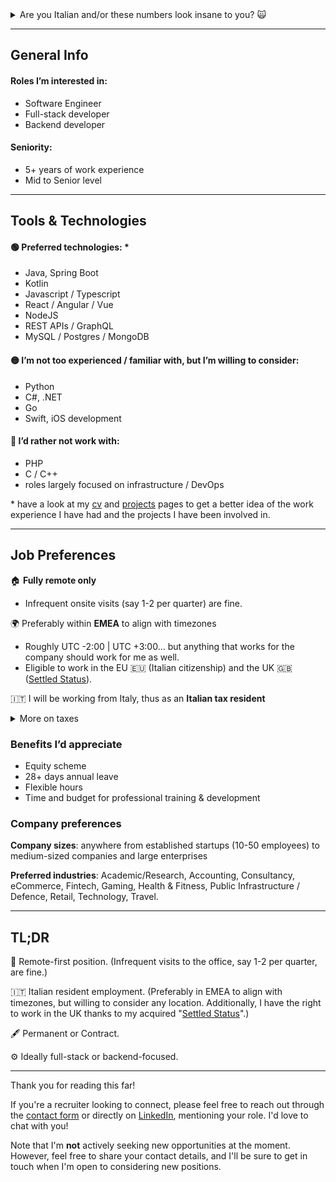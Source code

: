 <details class="money">
  <summary>Are you Italian and/or these numbers look insane to you? 🙀</summary>

I completely understand. Being an Italian myself, I know all too well the challenges and relatively lower salaries that
many professionals, including software engineers, contend with in our Bel Paese. But, here's the deal: the numbers I'm
putting out there are on par with the European salary averages - as well as what current employers are paying me.

I firmly believe in fair compensation for the value I bring to the table. My goal is to secure a salary that truly
reflects my skills and experience without any compromises. This is my little way of pushing for a change. 🚀💪🇮🇹

</details>

<hr/>

## General Info

#### Roles I’m interested in:

- Software Engineer
- Full-stack developer
- Backend developer

#### Seniority:

- 5+ years of work experience
- Mid to Senior level

<hr/>

## Tools & Technologies

#### 🟢 Preferred technologies: \*

- Java, Spring Boot
- Kotlin
- Javascript / Typescript
- React / Angular / Vue
- NodeJS
- REST APIs / GraphQL
- MySQL / Postgres / MongoDB

#### 🟡 I’m not too experienced / familiar with, but I’m willing to consider:

- Python
- C#, .NET
- Go
- Swift, iOS development

#### 🔴 I’d rather not work with:

- PHP
- C / C++
- roles largely focused on infrastructure / DevOps

\* have a look at my [cv](/cv) and [projects](/projects) pages to get a better idea of the work experience I have had
and the projects I have been involved in.

<hr/>

## Job Preferences

🏠 **Fully remote only**

- Infrequent onsite visits (say 1-2 per quarter) are fine.

🌍 Preferably within **EMEA** to align with timezones

- Roughly UTC -2:00 | UTC +3:00… but anything that works for the company should work for me as well.
- Eligible to work in the EU 🇪🇺 (Italian citizenship) and the UK
  🇬🇧 (<a href="https://www.gov.uk/settled-status-eu-citizens-families/" target="_blank">Settled Status</a>).

🇮🇹 I will be working from Italy, thus as an **Italian tax resident**

<details>
  <summary>More on taxes</summary>
  <p class="taxes">Options you may want to consider for the above:</p>

- The company is based in Italy, or has a tax entity in the Italian territory;
- Use of an EoR platform, such as <a href="https://remote.com/" target="_blank">Remote</a>
  or <a href="https://deel.com/" target="_blank">Deel</a>.
- Hiring me as a contractor / freelancer, who will bill through their own company.

</details>

### Benefits I’d appreciate

- Equity scheme
- 28+ days annual leave
- Flexible hours
- Time and budget for professional training & development

### Company preferences

**Company sizes**: anywhere from established startups (10-50 employees) to medium-sized companies and large enterprises

**Preferred industries**: Academic/Research, Accounting, Consultancy, eCommerce, Fintech, Gaming, Health & Fitness,
Public Infrastructure / Defence, Retail, Technology, Travel.

<hr/>

## TL;DR

🏡 Remote-first position. (Infrequent visits to the office, say 1-2 per quarter, are fine.)

🇮🇹 Italian resident employment. (Preferably in EMEA to align with timezones, but willing to consider any location.
Additionally, I have the right to work in the UK thanks to my
acquired "<a href="https://www.gov.uk/settled-status-eu-citizens-families/" target="_blank">Settled Status</a>".)

🖋️ Permanent or Contract.

⚙️ Ideally full-stack or backend-focused.

<hr/>

Thank you for reading this far!

If you're a recruiter looking to connect, please feel free to reach out through the [contact form](/contacts) or
directly on <a href="https://www.linkedin.com/in/martapancaldi/" target="_blank">LinkedIn</a>, mentioning your role. I'd love to chat with you!

Note that I'm **not** actively seeking new opportunities at the moment. However, feel free to share your contact
details, and I'll be sure to get in touch when I'm open to considering new positions.
